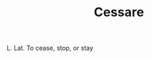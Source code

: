 ---
title: Cessare
letter: C
permalink: "/definitions/bld-cessare.html"
body: L. Lat. To cease, stop, or stay
published_at: '2018-07-07'
source: Black's Law Dictionary 2nd Ed (1910)
layout: post
---